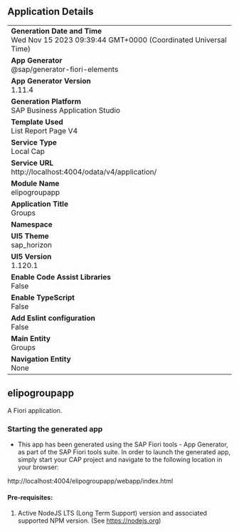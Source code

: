 ## Application Details
|               |
| ------------- |
|**Generation Date and Time**<br>Wed Nov 15 2023 09:39:44 GMT+0000 (Coordinated Universal Time)|
|**App Generator**<br>@sap/generator-fiori-elements|
|**App Generator Version**<br>1.11.4|
|**Generation Platform**<br>SAP Business Application Studio|
|**Template Used**<br>List Report Page V4|
|**Service Type**<br>Local Cap|
|**Service URL**<br>http://localhost:4004/odata/v4/application/
|**Module Name**<br>elipogroupapp|
|**Application Title**<br>Groups|
|**Namespace**<br>|
|**UI5 Theme**<br>sap_horizon|
|**UI5 Version**<br>1.120.1|
|**Enable Code Assist Libraries**<br>False|
|**Enable TypeScript**<br>False|
|**Add Eslint configuration**<br>False|
|**Main Entity**<br>Groups|
|**Navigation Entity**<br>None|

## elipogroupapp

A Fiori application.

### Starting the generated app

-   This app has been generated using the SAP Fiori tools - App Generator, as part of the SAP Fiori tools suite.  In order to launch the generated app, simply start your CAP project and navigate to the following location in your browser:

http://localhost:4004/elipogroupapp/webapp/index.html

#### Pre-requisites:

1. Active NodeJS LTS (Long Term Support) version and associated supported NPM version.  (See https://nodejs.org)


